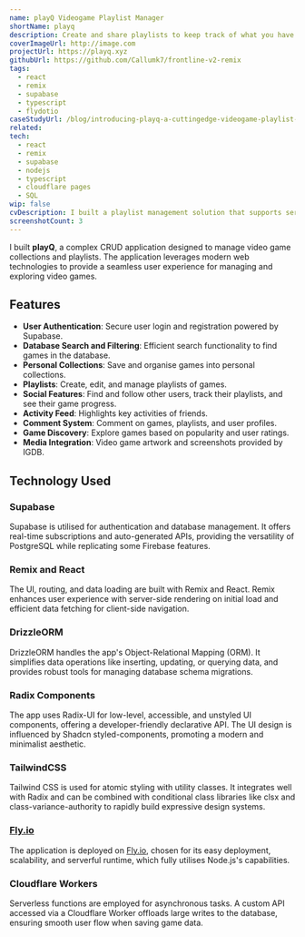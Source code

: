 ```yaml
---
name: playQ Videogame Playlist Manager
shortName: playq
description: Create and share playlists to keep track of what you have been playing
coverImageUrl: http://image.com
projectUrl: https://playq.xyz
githubUrl: https://github.com/Callumk7/frontline-v2-remix
tags:
  - react
  - remix
  - supabase
  - typescript
  - flydotio
caseStudyUrl: /blog/introducing-playq-a-cuttingedge-videogame-playlist-manager
related: 
tech:
  - react
  - remix
  - supabase
  - nodejs
  - typescript
  - cloudflare pages
  - SQL
wip: false
cvDescription: I built a playlist management solution that supports server side rendering (SSR), user authentication, aggregated scores and ratings, and a user activity feed. The app uses React and Remix as the full stack framework, with some additional asyncronous tasks offloaded to a cloudflare application.
screenshotCount: 3
---
```

I built **playQ**, a complex CRUD application designed to manage video game collections and playlists. The application leverages modern web technologies to provide a seamless user experience for managing and exploring video games.

## Features

- **User Authentication**: Secure user login and registration powered by Supabase.
- **Database Search and Filtering**: Efficient search functionality to find games in the database.
- **Personal Collections**: Save and organise games into personal collections.
- **Playlists**: Create, edit, and manage playlists of games.
- **Social Features**: Find and follow other users, track their playlists, and see their game progress.
- **Activity Feed**: Highlights key activities of friends.
- **Comment System**: Comment on games, playlists, and user profiles.
- **Game Discovery**: Explore games based on popularity and user ratings.
- **Media Integration**: Video game artwork and screenshots provided by IGDB.

## Technology Used

### Supabase
Supabase is utilised for authentication and database management. It offers real-time subscriptions and auto-generated APIs, providing the versatility of PostgreSQL while replicating some Firebase features.

### Remix and React
The UI, routing, and data loading are built with Remix and React. Remix enhances user experience with server-side rendering on initial load and efficient data fetching for client-side navigation.

### DrizzleORM
DrizzleORM handles the app's Object-Relational Mapping (ORM). It simplifies data operations like inserting, updating, or querying data, and provides robust tools for managing database schema migrations.

### Radix Components
The app uses Radix-UI for low-level, accessible, and unstyled UI components, offering a developer-friendly declarative API. The UI design is influenced by Shadcn styled-components, promoting a modern and minimalist aesthetic.

### TailwindCSS
Tailwind CSS is used for atomic styling with utility classes. It integrates well with Radix and can be combined with conditional class libraries like clsx and class-variance-authority to rapidly build expressive design systems.

### [Fly.io](http://Fly.io)
The application is deployed on [Fly.io](http://Fly.io), chosen for its easy deployment, scalability, and serverful runtime, which fully utilises Node.js's capabilities.

### Cloudflare Workers
Serverless functions are employed for asynchronous tasks. A custom API accessed via a Cloudflare Worker offloads large writes to the database, ensuring smooth user flow when saving game data.

